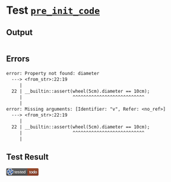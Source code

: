 # Test [`pre_init_code`](/doc/structure/workbench.md#L172)

## Output

```,plain
```

## Errors

```,plain
error: Property not found: diameter
  ---> <from_str>:22:19
     |
  22 | __builtin::assert(wheel(5cm).diameter == 10cm);
     |                   ^^^^^^^^^^^^^^^^^^^^^^^^^^^
     |
error: Missing arguments: [Identifier: "v", Refer: <no_ref>]
  ---> <from_str>:22:19
     |
  22 | __builtin::assert(wheel(5cm).diameter == 10cm);
     |                   ^^^^^^^^^^^^^^^^^^^^^^^^^^^
     |
```

## Test Result

![TODO](/doc/structure/.test/pre_init_code.png)
